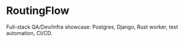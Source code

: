 # RoutingFlow
Full-stack QA/Dev/Infra showcase: Postgres, Django, Rust worker, test automation, CI/CD.
